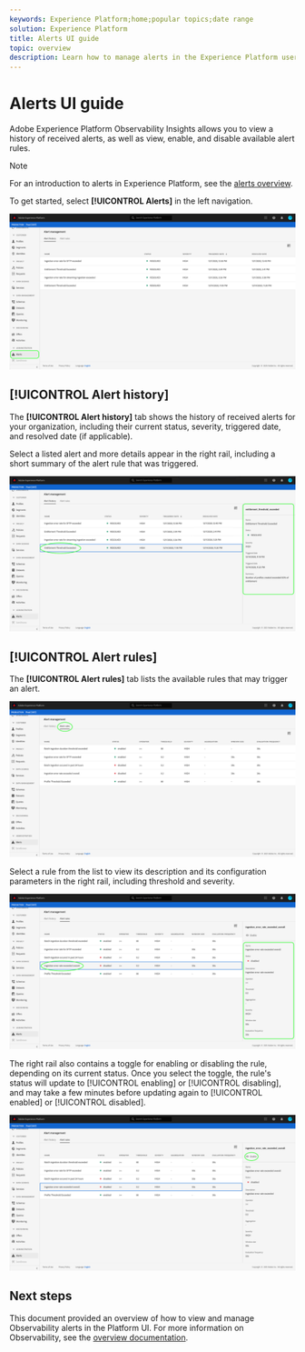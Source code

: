 ```yaml
---
keywords: Experience Platform;home;popular topics;date range
solution: Experience Platform
title: Alerts UI guide
topic: overview
description: Learn how to manage alerts in the Experience Platform user interface.
---
```


# Alerts UI guide

Adobe Experience Platform Observability Insights allows you to view a history of received alerts, as well as view, enable, and disable available alert rules.

>[!NOTE]
>
>For an introduction to alerts in Experience Platform, see the [alerts overview](./overview.md).

To get started, select **[!UICONTROL Alerts]** in the left navigation.

![](../images/alerts/workspace.png)

## [!UICONTROL Alert history]

The **[!UICONTROL Alert history]** tab shows the history of received alerts for your organization, including their current status, severity, triggered date, and resolved date (if applicable).

Select a listed alert and more details appear in the right rail, including a short summary of the alert rule that was triggered.

![](../images/alerts/history-details.png)

## [!UICONTROL Alert rules]

The **[!UICONTROL Alert rules]** tab lists the available rules that may trigger an alert.

![](../images/alerts/rules.png)

Select a rule from the list to view its description and its configuration parameters in the right rail, including threshold and severity.

![](../images/alerts/rule-details.png)

The right rail also contains a toggle for enabling or disabling the rule, depending on its current status. Once you select the toggle, the rule's status will update to [!UICONTROL enabling] or [!UICONTROL disabling], and may take a few minutes before updating again to [!UICONTROL enabled] or [!UICONTROL disabled].

![](../images/alerts/enable.png)

## Next steps

This document provided an overview of how to view and manage Observability alerts in the Platform UI. For more information on Observability, see the [overview documentation](../home.md).
